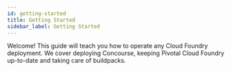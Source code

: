 ```yaml
---
id: getting-started
title: Getting Started
sidebar_label: Getting Started
---
```


Welcome!
This guide will teach you how to operate any Cloud Foundry deployment.
We cover deploying Concourse, keeping Pivotal Cloud Foundry up-to-date and taking care of buildpacks.

